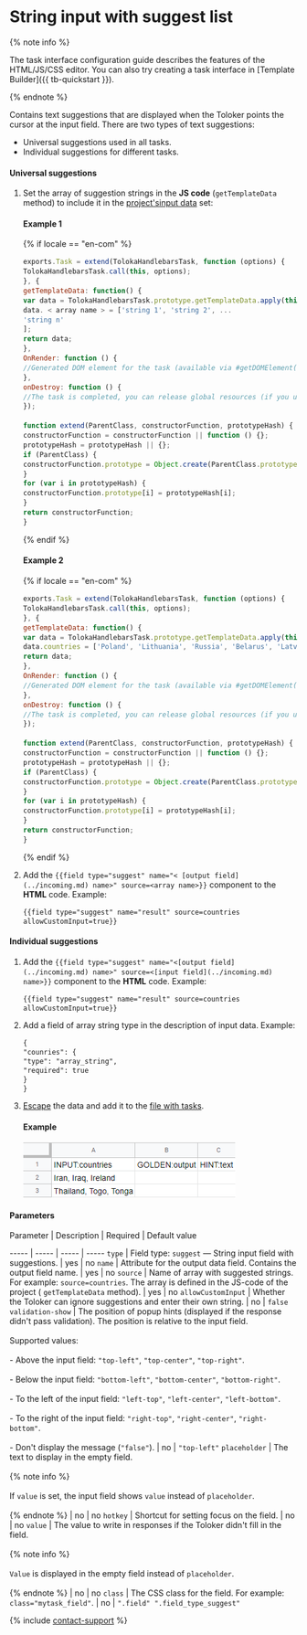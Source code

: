 # String input with suggest list

{% note info %}

The task interface configuration guide describes the features of the HTML/JS/CSS editor. You can also try creating a task interface in [Template Builder]({{ tb-quickstart }}).

{% endnote %}


Contains text suggestions that are displayed when the Toloker points the cursor at the input field. There are two types of text suggestions:
- Universal suggestions used in all tasks.
- Individual suggestions for different tasks.

#### Universal suggestions

1. Set the array of suggestion strings in the **JS code** (`getTemplateData` method) to include it in the [project's](../../../glossary.md#project-ru)[input data](../../../glossary.md#input-output-data-ru) set:

    #### Example 1
    {% if locale == "en-com" %}
    ```javascript
    exports.Task = extend(TolokaHandlebarsTask, function (options) {
    TolokaHandlebarsTask.call(this, options);
    }, {
    getTemplateData: function() {
    var data = TolokaHandlebarsTask.prototype.getTemplateData.apply(this, arguments);
    data. < array name > = ['string 1', 'string 2', ...
    'string n'
    ];
    return data;
    },
    OnRender: function () {
    //Generated DOM element for the task (available via #getDOMElement())
    },
    onDestroy: function () {
    //The task is completed, you can release global resources (if you used them) }
    });

    function extend(ParentClass, constructorFunction, prototypeHash) {
    constructorFunction = constructorFunction || function () {};
    prototypeHash = prototypeHash || {};
    if (ParentClass) {
    constructorFunction.prototype = Object.create(ParentClass.prototype);
    }
    for (var i in prototypeHash) {
    constructorFunction.prototype[i] = prototypeHash[i];
    }
    return constructorFunction;
    }
    ```
    {% endif %}
    #### Example 2
    {% if locale == "en-com" %}
    ```javascript
    exports.Task = extend(TolokaHandlebarsTask, function (options) {
    TolokaHandlebarsTask.call(this, options);
    }, {
    getTemplateData: function() {
    var data = TolokaHandlebarsTask.prototype.getTemplateData.apply(this, arguments);
    data.countries = ['Poland', 'Lithuania', 'Russia', 'Belarus', 'Latvia', 'Germany', 'France'];
    return data;
    },
    OnRender: function () {
    //Generated DOM element for the task (available via #getDOMElement())
    },
    onDestroy: function () {
    //The task is completed, you can release global resources (if you used them) }
    });

    function extend(ParentClass, constructorFunction, prototypeHash) {
    constructorFunction = constructorFunction || function () {};
    prototypeHash = prototypeHash || {};
    if (ParentClass) {
    constructorFunction.prototype = Object.create(ParentClass.prototype);
    }
    for (var i in prototypeHash) {
    constructorFunction.prototype[i] = prototypeHash[i];
    }
    return constructorFunction;
    }
    ```
    {% endif %}

1. Add the `{{field type="suggest" name="< [output field](../incoming.md) name>" source=<array name>}}` component to the **HTML** code. Example:

    ```no-highlight
    {{field type="suggest" name="result" source=countries allowCustomInput=true}}
    ```


#### Individual suggestions

1. Add the `{{field type="suggest" name="<[output field](../incoming.md) name>" source=<[input field](../incoming.md) name>}}` component to the **HTML** code. Example:

    ```no-highlight
    {{field type="suggest" name="result" source=countries allowCustomInput=true}}
    ```

1. Add a field of array string type in the description of input data. Example:

    ```
    {
    "counries": {
    "type": "array_string",
    "required": true
    }
    }
    ```

1. [Escape](../pool_csv.md#json) the data and add it to the [file with tasks](../../../glossary.md#tsv-file-definition-ru).
    #### Example
    ![](../../_images/location-job/pool_csv/main_tsv2.png)

#### Parameters


Parameter
 |
Description
 |
Required
 |
Default value

----- | ----- | ----- | -----
``` type ``` | Field type: `suggest` — String input field with suggestions. | yes | no
``` name ``` | Attribute for the output data field. Contains the output field name. | yes | no
``` source ``` | Name of array with suggested strings. For example: `source=countries`. The array is defined in the JS-code of the project ( `getTemplateData` method). | yes | no
``` allowCustomInput ``` | Whether the Toloker can ignore suggestions and enter their own string. | no | ``` false ```
``` validation-show ``` | The position of popup hints (displayed if the response didn't pass validation). The position is relative to the input field.<br/><br/>Supported values:<br/><br/>- Above the input field: `"top-left"`, `"top-center"`, `"top-right"`.<br/>    <br/>- Below the input field: `"bottom-left"`, `"bottom-center"`, `"bottom-right"`.<br/>    <br/>- To the left of the input field: `"left-top"`, `"left-center"`, `"left-bottom"`.<br/>    <br/>- To the right of the input field: `"right-top"`, `"right-center"`, `"right-bottom"`.<br/>    <br/>- Don't display the message (`"false"`). | no | ``` "top-left" ```
``` placeholder ``` | The text to display in the empty field.<br/><br/>{% note info %}<br/><br/>If `value` is set, the input field shows `value` instead of `placeholder`.<br/><br/>{% endnote %} | no | no
``` hotkey ``` | Shortcut for setting focus on the field. | no | no
``` value ``` | The value to write in responses if the Toloker didn't fill in the field.<br/><br/>{% note info %}<br/><br/>`Value` is displayed in the empty field instead of `placeholder`.<br/><br/>{% endnote %} | no | no
``` class ``` | The CSS class for the field. For example: `class="mytask_field"`. | no | ``` ".field" ".field_type_suggest" ```

{% include [contact-support](../../_includes/contact-support-help.md) %}